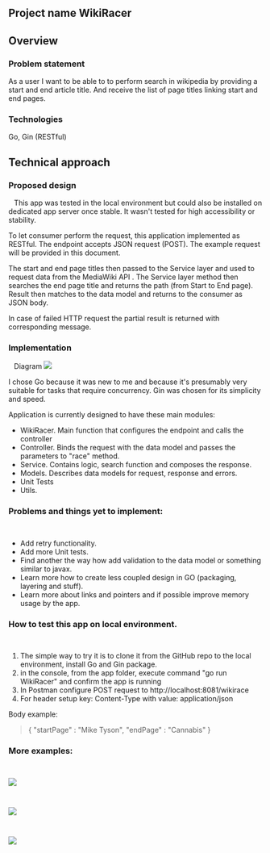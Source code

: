## Project name  WikiRacer
## Overview
### Problem statement
   As a user I want to be able to to perform search in wikipedia  by providing a start and end article title. And receive the list of page titles linking start and end pages. 
   `  `

### Technologies 
   Go, Gin (RESTful)
## Technical approach
 ### Proposed design
` `
   This app was tested in the local environment but could also be installed on dedicated app server once stable. It wasn't tested for high accessibility or stability. 
   ` ` 
   
To let consumer perform the request, this application implemented as RESTful. The endpoint accepts JSON request (POST). The example request will be provided in this document.
`  `

   The start and end page titles then passed to the Service layer and used to request data from the MediaWiki API . The Service layer method then searches the end page title and returns the path (from Start to End page). Result then matches to the data model and returns to the consumer as JSON body. 
` `

   In case of failed HTTP request the partial result is returned with corresponding message.
   
### Implementation
` `
Diagram
![]({{site.baseurl}}/wikiRacerAPI_Diagram.png)
` `

I chose Go because it was new to me and because it's presumably very suitable for tasks that require concurrency. Gin was chosen for its simplicity and speed. 
`  `

Application is currently designed to have these main modules:

- WikiRacer. Main function that configures the endpoint and calls the controller
- Controller. Binds the request with the data model and passes the parameters to "race" method.
- Service. Contains logic, search function and composes the response. 
- Models. Describes data models for request, response and errors.
- Unit Tests
- Utils.

### Problems and things yet to implement:
` `
- Add retry functionality.  
- Add more Unit tests.   
- Find another the way how add validation to the data model or something similar to javax.
- Learn more how to create less coupled design in GO (packaging, layering and stuff).
- Learn more about links and pointers and if possible improve memory usage by the app.

### How to test this app on local environment. 
` `
1. The simple way to try it is to clone it from the GitHub repo to the local environment, install Go and Gin package.
2. in the console, from the app folder, execute command "go run WikiRacer" and confirm the app is running 
3. In Postman configure POST request to http://localhost:8081/wikirace
4. For header setup key: Content-Type with value: application/json
` `

Body example: 
` `

> {
	"startPage" : "Mike Tyson",
	"endPage"   : "Cannabis"
}

### More examples:
` `

![]({{site.baseurl}}/validation_error_message.png)

` `

![]({{site.baseurl}}/WikiRace_example1.png)

` `

![]({{site.baseurl}}/no_host_available_message.png)
